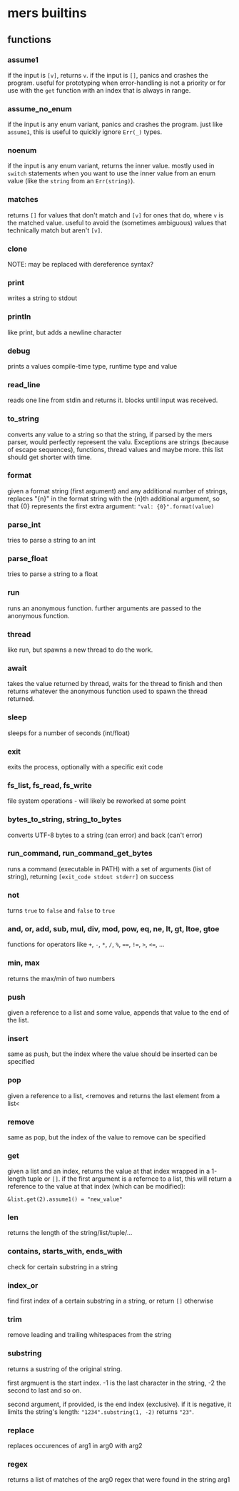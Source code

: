 # mers builtins

## functions

### assume1

if the input is `[v]`, returns `v`. if the input is `[]`, panics and crashes the program.
useful for prototyping when error-handling is not a priority or for use with the `get` function with an index that is always in range.

### assume_no_enum

if the input is any enum variant, panics and crashes the program.
just like `assume1`, this is useful to quickly ignore `Err(_)` types.

### noenum

if the input is any enum variant, returns the inner value. mostly used in `switch` statements when you want to use the inner value from an enum value (like the `string` from an `Err(string)`).

### matches

returns `[]` for values that don't match and `[v]` for ones that do, where `v` is the matched value.
useful to avoid the (sometimes ambiguous) values that technically match but aren't `[v]`.

### clone

NOTE: may be replaced with dereference syntax?

### print

writes a string to stdout

### println

like print, but adds a newline character

### debug

prints a values compile-time type, runtime type and value

### read_line

reads one line from stdin and returns it.
blocks until input was received.

### to_string

converts any value to a string so that the string, if parsed by the mers parser, would perfectly represent the valu.
Exceptions are strings (because of escape sequences), functions, thread values and maybe more. this list should get shorter with time.

### format

given a format string (first argument) and any additional number of strings, replaces "{n}" in the format string with the {n}th additional argument,
so that {0} represents the first extra argument: `"val: {0}".format(value)`

### parse_int

tries to parse a string to an int

### parse_float

tries to parse a string to a float

### run

runs an anonymous function. further arguments are passed to the anonymous function.

### thread

like run, but spawns a new thread to do the work.

### await

takes the value returned by thread, waits for the thread to finish and then returns whatever the anonymous function used to spawn the thread returned.

### sleep

sleeps for a number of seconds (int/float)

### exit

exits the process, optionally with a specific exit code

### fs_list, fs_read, fs_write

file system operations - will likely be reworked at some point

### bytes_to_string, string_to_bytes

converts UTF-8 bytes to a string (can error) and back (can't error)

### run_command, run_command_get_bytes

runs a command (executable in PATH) with a set of arguments (list of string), returning `[exit_code stdout stderr]` on success

### not

turns `true` to `false` and `false` to `true`

### and, or, add, sub, mul, div, mod, pow, eq, ne, lt, gt, ltoe, gtoe

functions for operators like `+`, `-`, `*`, `/`, `%`, `==`, `!=`, `>`, `<=`, ...

### min, max

returns the max/min of two numbers

### push

given a reference to a list and some value, appends that value to the end of the list.

### insert

same as push, but the index where the value should be inserted can be specified

### pop

given a reference to a list, <removes and returns the last element from a list<

### remove

same as pop, but the index of the value to remove can be specified

### get

given a list and an index, returns the value at that index wrapped in a 1-length tuple or `[]`.
if the first argument is a refernce to a list, this will return a reference to the value at that index (which can be modified):

`&list.get(2).assume1() = "new_value"`

### len

returns the length of the string/list/tuple/...

### contains, starts_with, ends_with

check for certain substring in a string

### index_or

find first index of a certain substring in a string, or return `[]` otherwise

### trim

remove leading and trailing whitespaces from the string

### substring

returns a sustring of the original string.

first argmuent is the start index. -1 is the last character in the string, -2 the second to last and so on.

second argument, if provided, is the end index (exclusive). if it is negative, it limits the string's length: `"1234".substring(1, -2)` returns `"23"`.

### replace

replaces occurences of arg1 in arg0 with arg2

### regex

returns a list of matches of the arg0 regex that were found in the string arg1

